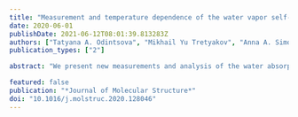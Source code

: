 ```yaml
---
title: "Measurement and temperature dependence of the water vapor self-continuum between 70 and 700 cm$^{-1}$"
date: 2020-06-01
publishDate: 2021-06-12T08:01:39.813283Z
authors: ["Tatyana A. Odintsova", "Mikhail Yu Tretyakov", "Anna A. Simonova", "Igor, V Ptashnik", pirali, "Alain Campargue"]
publication_types: ["2"]

abstract: "We present new measurements and analysis of the water absorption spectra in the region of the rotational band, between 70 and 700 cm<sup>-1</sup>. The higher pressures of the recordings (up to 16 mbar) as compared to our previous measurements allowed us to extend the retrieval of the water vapor self-continuum absorption from 500 to 700 cm<sup>-1</sup> and to test our earlier results up to 500 cm<sup>-1</sup>. As a result, the continuum amplitude at high wavenumbers, determined with smaller uncertainty, shows an improved agreement with literature experimental data. The measurements were performed at two temperatures (296 and 326 K) using two radiation sources of significantly different power ranges: SOLEIL synchrotron and globar. The quadratic pressure dependence of the self-continuum absorption was verified leading to consistent values of cross-sections derived at various experimental conditions. In addition, we obtained the first data concerning the water vapor self-continuum temperature dependence in the 84-365 cm<sup>-1</sup> spectral range for which we present the preliminary analysis considering the available measurements and theoretical data. "

featured: false
publication: "*Journal of Molecular Structure*"
doi: "10.1016/j.molstruc.2020.128046"
---
```


